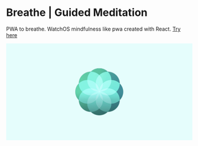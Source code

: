 # Breathe | Guided Meditation

PWA to breathe. WatchOS mindfulness like pwa created with React. [Try here](https://breatheapp.surge.sh/ "Breathe PWA")

![Breathe](/cover.png?raw=true "")